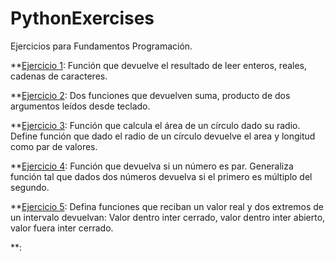 # PythonExercises
Ejercicios para Fundamentos Programación.


**[Ejercicio 1](ejercicio1.py): Función que devuelve el resultado de leer enteros, reales, cadenas de caracteres.

**[Ejercicio 2](ejercicio2.py): Dos funciones que devuelven suma, producto de dos argumentos leídos desde teclado.

**[Ejercicio 3](ejercicio3.py): Función que calcula el área de un círculo dado su radio. Define función que dado el radio de un círculo devuelve el area y longitud como par de valores.

**[Ejercicio 4](ejercicio4.py): Función que devuelva si un número es par. Generaliza función tal que dados dos números devuelva si el primero es múltiplo del segundo.

**[Ejercicio 5](ejercicio5.py): Defina funciones que reciban un valor real y dos extremos de un intervalo devuelvan: Valor dentro inter cerrado, valor dentro inter abierto, valor fuera inter cerrado.

**[]():
